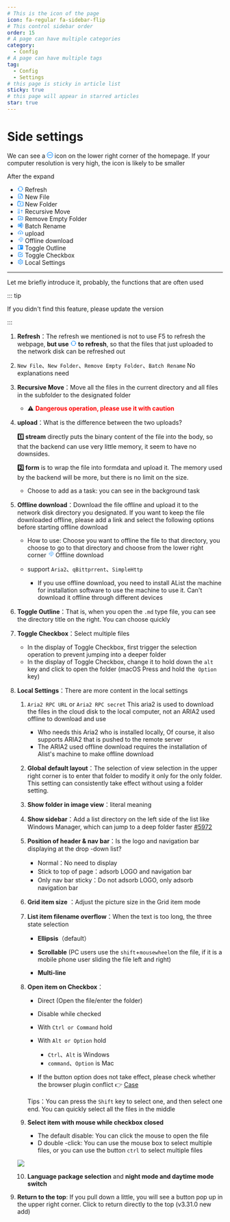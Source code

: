 ```yaml
---
# This is the icon of the page
icon: fa-regular fa-sidebar-flip
# This control sidebar order
order: 15
# A page can have multiple categories
category:
  - Config
# A page can have multiple tags
tag:
  - Config
  - Settings
# this page is sticky in article list
sticky: true
# this page will appear in starred articles
star: true
---
```


# Side settings

We can see a <span style="color: rgb(24, 144, 255);"><svg fill="none" stroke-width="0" xmlns="http://www.w3.org/2000/svg" viewBox="0 0 24 24" class="toolbar-toggle hope-icon hope-c-XNyZK hope-c-PJLV hope-c-PJLV-ifkxHPo-css" height="1em" width="1em" style="overflow: visible;"><path fill="currentColor" d="M7 14a2 2 0 100-4 2 2 0 000 4zM14 12a2 2 0 11-4 0 2 2 0 014 0zM17 14a2 2 0 100-4 2 2 0 000 4z"></path><path fill="currentColor" fill-rule="evenodd" d="M24 12c0 6.627-5.373 12-12 12S0 18.627 0 12 5.373 0 12 0s12 5.373 12 12zm-2 0c0 5.523-4.477 10-10 10S2 17.523 2 12 6.477 2 12 2s10 4.477 10 10z" clip-rule="evenodd"></path></svg></span> icon on the lower right corner of the homepage. If your computer resolution is very high, the icon is likely to be smaller

After the expand

- <span style="color: rgb(24, 144, 255);"><svg fill="currentColor" stroke-width="0" xmlns="http://www.w3.org/2000/svg" viewBox="0 0 24 24" class="hope-icon hope-c-XNyZK hope-c-PJLV hope-c-PJLV-ifkxHPo-css" tips="refresh" height="1em" width="1em" style="overflow: visible;"><path fill="none" d="M0 0h24v24H0z"></path><path d="M5.463 4.433A9.961 9.961 0 0112 2c5.523 0 10 4.477 10 10 0 2.136-.67 4.116-1.81 5.74L17 12h3A8 8 0 006.46 6.228l-.997-1.795zm13.074 15.134A9.961 9.961 0 0112 22C6.477 22 2 17.523 2 12c0-2.136.67-4.116 1.81-5.74L7 12H4a8 8 0 0013.54 5.772l.997 1.795z"></path></svg></span> Refresh 
- <span style="color: rgb(24, 144, 255);"><svg fill="none" stroke-width="0" xmlns="http://www.w3.org/2000/svg" viewBox="0 0 24 24" class="hope-icon hope-c-XNyZK hope-c-PJLV hope-c-PJLV-ifkxHPo-css" tips="new_file" height="1em" width="1em" style="overflow: visible;"><path fill="currentColor" d="M10 18v-2H8v-2h2v-2h2v2h2v2h-2v2h-2z"></path><path fill="currentColor" fill-rule="evenodd" d="M6 2a3 3 0 00-3 3v14a3 3 0 003 3h12a3 3 0 003-3V9a7 7 0 00-7-7H6zm0 2h7v5h6v10a1 1 0 01-1 1H6a1 1 0 01-1-1V5a1 1 0 011-1zm9 .1A5.009 5.009 0 0118.584 7H15V4.1z" clip-rule="evenodd"></path></svg></span> New File
- <span style="color: rgb(24, 144, 255);"><svg fill="none" stroke-width="0" xmlns="http://www.w3.org/2000/svg" viewBox="0 0 24 24" class="hope-icon hope-c-XNyZK hope-c-PJLV hope-c-PJLV-ifFHZGi-css" tips="mkdir" height="1em" width="1em" style="overflow: visible;"><path fill="currentColor" d="M11 14.5v2h2v-2h2v-2h-2v-2h-2v2H9v2h2z"></path><path fill="currentColor" fill-rule="evenodd" d="M4 1.5a2 2 0 00-2 2v1c0 .057.002.113.007.168A3.001 3.001 0 000 7.5v12a3 3 0 003 3h18a3 3 0 003-3v-12a3 3 0 00-3-3h-9.126A4.002 4.002 0 008 1.5H4zm5.732 3A2 2 0 008 3.5H4v1h5.732zM3 6.5a1 1 0 00-1 1v12a1 1 0 001 1h18a1 1 0 001-1v-12a1 1 0 00-1-1H3z" clip-rule="evenodd"></path></svg></span> New Folder
- <span style="color: rgb(24, 144, 255);"><svg fill="currentColor" stroke-width="0" xmlns="http://www.w3.org/2000/svg" viewBox="0 0 16 16" class="hope-icon hope-c-XNyZK hope-c-PJLV hope-c-PJLV-ifkxHPo-css" tips="recursive_move" height="1em" width="1em" style="overflow: visible;"><path fill="currentColor" d="M11 8v6h1V8h2.5l-3-3-3 3zM1 3h1.5v1H1V3zM3 3h1.5v1H3V3zM5 3h1v1.5H5V3zM1 6.5h1V8H1V6.5zM2.5 7H4v1H2.5V7zM4.5 7H6v1H4.5V7zM1 4.5h1V6H1V4.5zM5 5h1v1.5H5V5zM5 11v3H2v-3h3zm1-1H1v5h5v-5z"></path></svg></span> Recursive Move
- <span style="color: rgb(24, 144, 255);"><svg fill="none" stroke-width="0" xmlns="http://www.w3.org/2000/svg" stroke="currentColor" viewBox="0 0 24 24" class="hope-icon hope-c-XNyZK hope-c-PJLV hope-c-PJLV-ifkxHPo-css" tips="remove_empty_directory" height="1em" width="1em" style="overflow: visible;"><path stroke-linecap="round" stroke-linejoin="round" stroke-width="2" d="M9 13h6M3 17V7a2 2 0 012-2h6l2 2h6a2 2 0 012 2v8a2 2 0 01-2 2H5a2 2 0 01-2-2z"></path></svg></span> Remove Empty Folder
- <span style="color: rgb(24, 144, 255);"><svg fill="currentColor" stroke-width="0" xmlns="http://www.w3.org/2000/svg" viewBox="0 0 24 24" class="hope-icon hope-c-XNyZK hope-c-PJLV hope-c-PJLV-ifkxHPo-css" tips="batch_rename" height="1em" width="1em" style="overflow: visible;"><path d="M20.005 5.995h-1v2h1v8h-1v2h1c1.103 0 2-.897 2-2v-8c0-1.102-.898-2-2-2zm-14 4H15v4H6.005z"></path><path d="M17.005 17.995V4H20V2h-8v2h3.005v1.995h-11c-1.103 0-2 .897-2 2v8c0 1.103.897 2 2 2h11V20H12v2h8v-2h-2.995v-2.005zm-13-2v-8h11v8h-11z"></path></svg></span> Batch Rename
- <span style="color: rgb(24, 144, 255);"><svg fill="currentColor" stroke-width="0" xmlns="http://www.w3.org/2000/svg" viewBox="0 0 1024 1024" class="hope-icon hope-c-XNyZK hope-c-PJLV hope-c-PJLV-ifkxHPo-css" tips="upload" height="1em" width="1em" style="overflow: visible;"><path d="M518.3 459a8 8 0 00-12.6 0l-112 141.7a7.98 7.98 0 006.3 12.9h73.9V856c0 4.4 3.6 8 8 8h60c4.4 0 8-3.6 8-8V613.7H624c6.7 0 10.4-7.7 6.3-12.9L518.3 459z"></path><path d="M811.4 366.7C765.6 245.9 648.9 160 512.2 160S258.8 245.8 213 366.6C127.3 389.1 64 467.2 64 560c0 110.5 89.5 200 199.9 200H304c4.4 0 8-3.6 8-8v-60c0-4.4-3.6-8-8-8h-40.1c-33.7 0-65.4-13.4-89-37.7-23.5-24.2-36-56.8-34.9-90.6.9-26.4 9.9-51.2 26.2-72.1 16.7-21.3 40.1-36.8 66.1-43.7l37.9-9.9 13.9-36.6c8.6-22.8 20.6-44.1 35.7-63.4a245.6 245.6 0 0152.4-49.9c41.1-28.9 89.5-44.2 140-44.2s98.9 15.3 140 44.2c19.9 14 37.5 30.8 52.4 49.9 15.1 19.3 27.1 40.7 35.7 63.4l13.8 36.5 37.8 10C846.1 454.5 884 503.8 884 560c0 33.1-12.9 64.3-36.3 87.7a123.07 123.07 0 01-87.6 36.3H720c-4.4 0-8 3.6-8 8v60c0 4.4 3.6 8 8 8h40.1C870.5 760 960 670.5 960 560c0-92.7-63.1-170.7-148.6-193.3z"></path></svg></span> upload
- <span style="color: rgb(24, 144, 255);"><svg fill="currentColor" stroke-width="0" xmlns="http://www.w3.org/2000/svg" viewBox="0 0 512 512" class="hope-icon hope-c-XNyZK hope-c-PJLV hope-c-PJLV-iipViGO-css" tips="offline_download" height="1em" width="1em" style="overflow: visible;"><path fill="none" stroke="currentColor" stroke-miterlimit="10" stroke-width="32" d="M421.83 293.82A144 144 0 00218.18 90.17M353.94 225.94a48 48 0 00-67.88-67.88"></path><path stroke-linecap="round" stroke-miterlimit="10" stroke-width="32" d="M192 464v-48M90.18 421.82l33.94-33.94M48 320h48"></path><path fill="none" stroke="currentColor" stroke-linejoin="round" stroke-width="32" d="M286.06 158.06L172.92 271.19a32 32 0 01-45.25 0L105 248.57a32 32 0 010-45.26L218.18 90.17M421.83 293.82L308.69 407a32 32 0 01-45.26 0l-22.62-22.63a32 32 0 010-45.26l113.13-113.17M139.6 169.98l67.88 67.89M275.36 305.75l67.89 67.88"></path></svg></span> Offline download
- <span style="color: rgb(24, 144, 255);"><svg fill="currentColor" stroke-width="0" xmlns="http://www.w3.org/2000/svg" viewBox="0 0 24 24" class="hope-icon hope-c-XNyZK hope-c-PJLV hope-c-PJLV-ifkxHPo-css" tips="toggle_markdown_toc" height="1em" width="1em" style="overflow: visible;"><path d="M20 3H4c-1.103 0-2 .897-2 2v14c0 1.103.897 2 2 2h16c1.103 0 2-.897 2-2V5c0-1.103-.897-2-2-2zm-1 4v2h-5V7h5zm-5 4h5v2h-5v-2zM4 19V5h7v14H4z"></path></svg></span> Toggle Outline
- <span style="color: rgb(24, 144, 255);"><svg fill="none" stroke-width="2" xmlns="http://www.w3.org/2000/svg" stroke="currentColor" stroke-linecap="round" stroke-linejoin="round" viewBox="0 0 24 24" class="hope-icon hope-c-XNyZK hope-c-PJLV hope-c-PJLV-ifkxHPo-css" tips="toggle_checkbox" height="1em" width="1em" style="overflow: visible;"><path stroke="none" d="M0 0h24v24H0z"></path><path d="M9 11l3 3 8-8"></path><path d="M20 12v6a2 2 0 01-2 2H6a2 2 0 01-2-2V6a2 2 0 012-2h9"></path></svg></span> Toggle Checkbox
- <span style="color: rgb(24, 144, 255);"><svg fill="currentColor" stroke-width="0" xmlns="http://www.w3.org/2000/svg" viewBox="0 0 1024 1024" class="hope-icon hope-c-XNyZK hope-c-PJLV hope-c-PJLV-ifkxHPo-css" tips="local_settings" height="1em" width="1em" style="overflow: visible;"><path d="M924.8 625.7l-65.5-56c3.1-19 4.7-38.4 4.7-57.8s-1.6-38.8-4.7-57.8l65.5-56a32.03 32.03 0 009.3-35.2l-.9-2.6a443.74 443.74 0 00-79.7-137.9l-1.8-2.1a32.12 32.12 0 00-35.1-9.5l-81.3 28.9c-30-24.6-63.5-44-99.7-57.6l-15.7-85a32.05 32.05 0 00-25.8-25.7l-2.7-.5c-52.1-9.4-106.9-9.4-159 0l-2.7.5a32.05 32.05 0 00-25.8 25.7l-15.8 85.4a351.86 351.86 0 00-99 57.4l-81.9-29.1a32 32 0 00-35.1 9.5l-1.8 2.1a446.02 446.02 0 00-79.7 137.9l-.9 2.6c-4.5 12.5-.8 26.5 9.3 35.2l66.3 56.6c-3.1 18.8-4.6 38-4.6 57.1 0 19.2 1.5 38.4 4.6 57.1L99 625.5a32.03 32.03 0 00-9.3 35.2l.9 2.6c18.1 50.4 44.9 96.9 79.7 137.9l1.8 2.1a32.12 32.12 0 0035.1 9.5l81.9-29.1c29.8 24.5 63.1 43.9 99 57.4l15.8 85.4a32.05 32.05 0 0025.8 25.7l2.7.5a449.4 449.4 0 00159 0l2.7-.5a32.05 32.05 0 0025.8-25.7l15.7-85a350 350 0 0099.7-57.6l81.3 28.9a32 32 0 0035.1-9.5l1.8-2.1c34.8-41.1 61.6-87.5 79.7-137.9l.9-2.6c4.5-12.3.8-26.3-9.3-35zM788.3 465.9c2.5 15.1 3.8 30.6 3.8 46.1s-1.3 31-3.8 46.1l-6.6 40.1 74.7 63.9a370.03 370.03 0 01-42.6 73.6L721 702.8l-31.4 25.8c-23.9 19.6-50.5 35-79.3 45.8l-38.1 14.3-17.9 97a377.5 377.5 0 01-85 0l-17.9-97.2-37.8-14.5c-28.5-10.8-55-26.2-78.7-45.7l-31.4-25.9-93.4 33.2c-17-22.9-31.2-47.6-42.6-73.6l75.5-64.5-6.5-40c-2.4-14.9-3.7-30.3-3.7-45.5 0-15.3 1.2-30.6 3.7-45.5l6.5-40-75.5-64.5c11.3-26.1 25.6-50.7 42.6-73.6l93.4 33.2 31.4-25.9c23.7-19.5 50.2-34.9 78.7-45.7l37.9-14.3 17.9-97.2c28.1-3.2 56.8-3.2 85 0l17.9 97 38.1 14.3c28.7 10.8 55.4 26.2 79.3 45.8l31.4 25.8 92.8-32.9c17 22.9 31.2 47.6 42.6 73.6L781.8 426l6.5 39.9zM512 326c-97.2 0-176 78.8-176 176s78.8 176 176 176 176-78.8 176-176-78.8-176-176-176zm79.2 255.2A111.6 111.6 0 01512 614c-29.9 0-58-11.7-79.2-32.8A111.6 111.6 0 01400 502c0-29.9 11.7-58 32.8-79.2C454 401.6 482.1 390 512 390c29.9 0 58 11.6 79.2 32.8A111.6 111.6 0 01624 502c0 29.9-11.7 58-32.8 79.2z"></path></svg></span> Local Settings



-----

Let me briefly introduce it, probably, the functions that are often used

::: tip

If you didn't find this feature, please update the version

:::

1. **Refresh**：The refresh we mentioned is not to use F5 to refresh the webpage,  **but use** <span style="color: rgb(24, 144, 255);"><svg fill="currentColor" stroke-width="0" xmlns="http://www.w3.org/2000/svg" viewBox="0 0 24 24" class="hope-icon hope-c-XNyZK hope-c-PJLV hope-c-PJLV-ifkxHPo-css" tips="refresh" height="1em" width="1em" style="overflow: visible;"><path fill="none" d="M0 0h24v24H0z"></path><path d="M5.463 4.433A9.961 9.961 0 0112 2c5.523 0 10 4.477 10 10 0 2.136-.67 4.116-1.81 5.74L17 12h3A8 8 0 006.46 6.228l-.997-1.795zm13.074 15.134A9.961 9.961 0 0112 22C6.477 22 2 17.523 2 12c0-2.136.67-4.116 1.81-5.74L7 12H4a8 8 0 0013.54 5.772l.997 1.795z"></path></svg></span> **to refresh**, so that the files that just uploaded to the network disk can be refreshed out

   

2. `New File`、`New Folder`、`Remove Empty Folder`、`Batch Rename` No explanations need

   

3. **Recursive Move**：Move all the files in the current directory and all files in the subfolder to the designated folder

   - :warning: <b style="color:red;">Dangerous operation, please use it with caution</b>

   

4. **upload**：What is the difference between the two uploads?

   **1️⃣ stream** directly puts the binary content of the file into the body, so that the backend can use very little memory, it seem to have no downsides.

   **2️⃣ form** is to wrap the file into formdata and upload it. The memory used by the backend will be more, but there is no limit on the size.

   - Choose to add as a task: you can see in the background task

   

5. **Offline download**：Download the file offline and upload it to the network disk directory you designated. If you want to keep the file downloaded offline, please add a link and select the following options before starting offline download

   - How to use: Choose you want to offline the file to that directory, you choose to go to that directory and choose from the lower right corner <span style="color: rgb(24, 144, 255);"><svg fill="currentColor" stroke-width="0" xmlns="http://www.w3.org/2000/svg" viewBox="0 0 512 512" class="hope-icon hope-c-XNyZK hope-c-PJLV hope-c-PJLV-iipViGO-css" tips="offline_download" height="1em" width="1em" style="overflow: visible;"><path fill="none" stroke="currentColor" stroke-miterlimit="10" stroke-width="32" d="M421.83 293.82A144 144 0 00218.18 90.17M353.94 225.94a48 48 0 00-67.88-67.88"></path><path stroke-linecap="round" stroke-miterlimit="10" stroke-width="32" d="M192 464v-48M90.18 421.82l33.94-33.94M48 320h48"></path><path fill="none" stroke="currentColor" stroke-linejoin="round" stroke-width="32" d="M286.06 158.06L172.92 271.19a32 32 0 01-45.25 0L105 248.57a32 32 0 010-45.26L218.18 90.17M421.83 293.82L308.69 407a32 32 0 01-45.26 0l-22.62-22.63a32 32 0 010-45.26l113.13-113.17M139.6 169.98l67.88 67.89M275.36 305.75l67.89 67.88"></path></svg></span> Offline download

   - support `Aria2`、`qBittprrent`、`SimpleHttp`
     - If you use offline download, you need to install AList the machine for installation software to use the machine to use it. Can't download it offline through different devices



6. **Toggle Outline**：That is, when you open the `.md` type file, you can see the directory title on the right. You can choose quickly



7. **Toggle Checkbox**：Select multiple files
   - In the display of Toggle Checkbox, first trigger the selection operation to prevent jumping into a deeper folder
   - In the display of Toggle Checkbox, change it to hold down the `alt` key and click to open the folder (macOS Press and hold the` Option` key)



8. **Local Settings**：There are more content in the local settings

   1. `Aria2 RPC URL` or `Aria2 RPC secret` This aria2 is used to download the files in the cloud disk to the local computer, not an ARIA2 used offline to download and use
      - Who needs this Aria2 who is installed locally, Of course, it also supports ARIA2 that is pushed to the remote server
      - The ARIA2 used offline download requires the installation of Alist's machine to make offline download

   

   2. **Global default layout**：The selection of view selection in the upper right corner is to enter that folder to modify it only for the only folder. This setting can consistently take effect without using a folder setting.

   

   3. **Show folder in image view**：literal meaning

   

   4. **Show sidebar**：Add a list directory on the left side of the list like Windows Manager, which can jump to a deep folder faster [#5972](https://github.com/NewAlist/alist/issues/5972)

      

   5. **Position of header & nav bar**：Is the logo and navigation bar displaying at the drop -down list?

      - Normal：No need to display
      - Stick to top of page：adsorb LOGO and navigation bar
      - Only nav bar sticky：Do not adsorb LOGO, only adsorb navigation bar

      

   6. **Grid item size** ：Adjust the picture size in the Grid item mode

   

   7. **List item filename overflow**：When the text is too long, the three state selection

      - **Ellipsis**（default）

      - **Scrollable** (PC users use the `shift`+` mousewheel `on the file, if it is a mobile phone user sliding the file left and right)

      - **Multi-line**

   

   8. **Open item on Checkbox**：

      - Direct (Open the file/enter the folder)

      - Disable while checked

      - With `Ctrl or Command` hold

      - With `Alt or Option` hold
        - `Ctrl`、`Alt` is Windows
        - `command`、`Option` is Mac
      - If the button option does not take effect, please check whether the browser plugin conflict :point_right: [Case](https://github.com/NewAlist/alist-web/pull/154#issuecomment-1972681627)

      <i class="fa-solid fa-lightbulb fa-bounce" style="color: green;"></i> Tips：You can press the `Shift` key to select one, and then select one end. You can quickly select all the files in the middle

   9. **Select item with mouse while checkbox closed**
      - The default disable: You can click the mouse to open the file
      - D double -click: You can use the mouse box to select multiple files, or you can use the button `ctrl` to select multiple files

   ![](/img/config/side/side_10.png)

   10. **Language package selection** and **night mode and daytime mode switch**

   

9. **Return to the top**: If you pull down a little, you will see a button pop up in the upper right corner. Click to return directly to the top (v3.31.0 new add)
